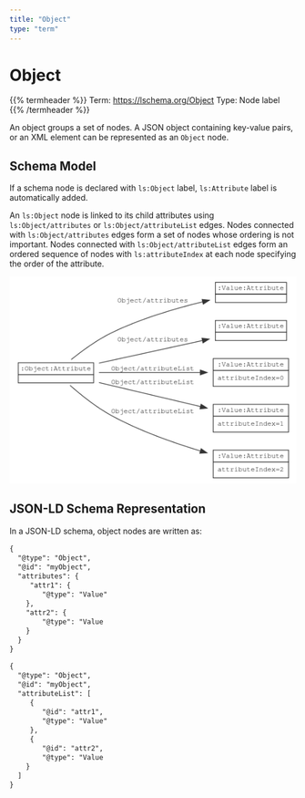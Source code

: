 ```yaml
---
title: "Object"
type: "term"
---
```


# Object

{{% termheader %}}
Term: https://lschema.org/Object
Type: Node label
{{% /termheader %}}

An object groups a set of nodes. A JSON object containing key-value
pairs, or an XML element can be represented as an `Object` node.

## Schema Model

If a schema node is declared with `ls:Object` label, `ls:Attribute` label is
automatically added.

An `ls:Object` node is linked to its child attributes using
`ls:Object/attributes` or `ls:Object/attributeList` edges. Nodes
connected with `ls:Object/attributes` edges form a set of nodes whose
ordering is not important. Nodes connected with
`ls:Object/attributeList` edges form an ordered sequence of nodes with
`ls:attributeIndex` at each node specifying the order of the
attribute.

![Object node model](object_node_model.png)

## JSON-LD Schema Representation

In a JSON-LD schema, object nodes are written as:

```
{
  "@type": "Object",
  "@id": "myObject",
  "attributes": {
     "attr1": {
        "@type": "Value"
    },
    "attr2": {
        "@type": "Value
    }
  }
}
```

```
{
  "@type": "Object",
  "@id": "myObject",
  "attributeList": [
     {
        "@id": "attr1",
        "@type": "Value"
     },
     {
        "@id": "attr2",
        "@type": "Value
    }
  ]
}
```

